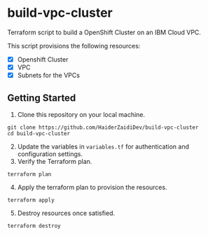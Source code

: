 # build-vpc-cluster
Terraform script to build a OpenShift Cluster on an IBM Cloud VPC.

This script provisions the following resources:
- [X] Openshift Cluster
- [X] VPC
- [X] Subnets for the VPCs

## Getting Started
1. Clone this repository on your local machine. 
```
git clone https://github.com/HaiderZaidiDev/build-vpc-cluster
cd build-vpc-cluster
```


2. Update the variables in `variables.tf` for authentication and configuration settings.
3. Verify the Terraform plan.
```
terraform plan
```
4. Apply the terraform plan to provision the resources.
```
terraform apply
```
5. Destroy resources once satisfied.
```
terraform destroy
```
